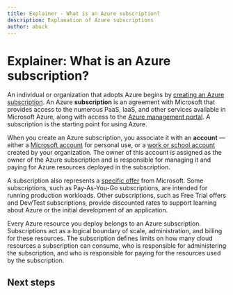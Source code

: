 ```yaml
---
title: Explainer - What is an Azure subscription?
description: Explanation of Azure subscriptions
author: abuck
---
```


# Explainer: What is an Azure subscription?

An individual or organization that adopts Azure begins by [creating an Azure subscription][azure-get-started]. An Azure **subscription** is an agreement with Microsoft that provides access to the numerous PaaS, IaaS, and other services available in Microsoft Azure, along with access to the [Azure management portal][azure-portal]. A subscription is the starting point for using Azure.

When you create an Azure subscription, you associate it with an **account** &mdash; either a [Microsoft account](https://account.microsoft.com/account) for personal use, or a [work or school account](https://docs.microsoft.com/en-us/azure/active-directory/sign-up-organization) created by your organization. The owner of this account is assigned as the owner of the Azure subscription and is responsible for managing it and paying for Azure resources deployed in the subscription.

A subscription also represents a [specific offer][azure-offers] from Microsoft. Some subscriptions, such as Pay-As-You-Go subscriptions, are intended for running production workloads. Other subscriptions, such as Free Trial offers and Dev/Test subscriptions, provide discounted rates to support learning about Azure or the initial development of an application.

Every Azure resource you deploy belongs to an Azure subscription. Subscriptions act as a logical boundary of scale, administration, and billing for these resources. The subscription defines limits on how many cloud resources a subscription can consume, who is responsible for administering the subscription, and who is responsible for paying for the resources used by the subscription.

## Next steps

<!-- Links -->
[azure-get-started]: https://azure.microsoft.com/en-us/get-started/
[azure-offers]: https://azure.microsoft.com/en-us/support/legal/offer-details/
[azure-portal]: https://portal.azure.com
